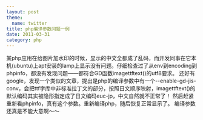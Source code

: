```yaml
---
layout: post
theme:
  name: twitter
title: php编译参数问题一例
date: 2011-03-31
category: php
---
```


某php应用在给图片加水印的时候，显示的中文全都成了乱码，而开发同事在它本机(ubuntu)上apt安装的lamp上显示没有问题。仔细检查过了从env到encoding到phpinfo，都没有发现问题——都符合GD函数imagettftext()的utf8要求。
还好有google，发现一个类似的文章，提出是php的编译参数中有一个--enable-gd-jis-conv，会把ttf字库中非标准拉丁文的部分，按照日文顺序映射，imagettftext()的默认编码其实被隐形指定成了日文编码euc-jp，中文自然就不正常了！
然后赶紧重新看phpinfo，真有这个参数。重新编译php，随后恢复正常显示了。
编译参数还真是不能大意啊～～
